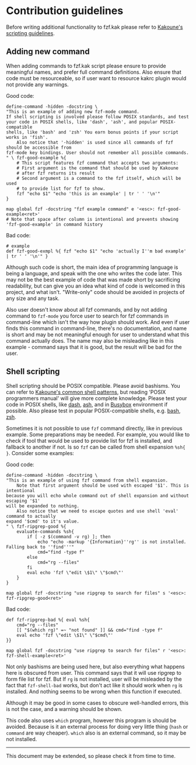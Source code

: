 # Contribution guidelines

Before writing additional functionality to fzf.kak please refer to
[Kakoune's scripting guidelines](https://github.com/mawww/kakoune/blob/master/doc/writing_scripts.asciidoc).

## Adding new command
When adding commands to fzf.kak script please ensure to provide meaningful names,
and prefer full command definitions. Also ensure that code must be resourceable, so if user
want to resource kakrc plugin would not provide any warnings.

Good code:
```kak
define-command -hidden -docstring \
"This is an example of adding new fzf-mode command.
If shell scripting is involved please follow POSIX standards, and test
your code in POSIX shells, like 'dash', 'ash', and popular POSIX-compatible
shells, like 'bash' and 'zsh' You earn bonus points if your script works in 'fish'.
    Also notice that '-hidden' is used since all commands of fzf should be accessible from
fzf-mode key bindings. User should not remember all possible commands.
" \ fzf-good-example %{
    # This script features fzf command that accepts two arguments:
    # First argument is the command that should be used by Kakoune
    # after fzf returns its result
    # Second argument is a command to the fzf itself, which will be used
    # to provide list for fzf to show.
    fzf "echo $1" "echo 'this is an example' | tr ' ' '\n'"
}

map global fzf -docstring "fzf example command" e '<esc>: fzf-good-example<ret>'
# Note that space after column is intentional and prevents showing 'fzf-good-example' in command history
```

Bad code:
```kak
# example
def fzf-good-exmpl %{ fzf "echo $1" "echo 'actually I''m bad example' | tr ' ' '\n'" }
```

Although such code is short, the main idea of programming language is being a language, and speak
with the one who writes the code later. This may not be the best example of code that was made short
by sacrificing readability, but can give you an idea what kind of code is welcomed in this project,
and what isn't. "Write-only" code should be avoided in projects of any size and any task.

Also user doesn't know about all fzf commands, and by not adding command to `fzf-mode` you force
user to search for fzf commands in command-line which isn't the way how plugin should work. And even
if user finds this command in command-line, there's no documentation, and name is short and may be not
meaningful enough for user to understand what this command actually does. The name may also be misleading
like in this example - command says that it is good, but the result will be bad for the user.

## Shell scripting
Shell scripting should be POSIX compatible. Please avoid bashisms. You can refer to
[Kakoune's common shell patterns](https://github.com/mawww/kakoune/blob/master/doc/writing_scripts.asciidoc#common-shell-patterns), but reading 'POSIX programmers manual' will give more complete knowledge.
Please test your code in POSIX shells, like [dash](https://packages.debian.org/stretch/dash),
[ash](https://www.in-ulm.de/~mascheck/various/ash/), and in [Busybox](https://www.busybox.net/) environment
if possible. Also please test in popular POSIX-compatible shells, e.g. [bash](https://www.gnu.org/software/bash/),
[zsh](https://www.zsh.org/).

Sometimes it is not possible to use `fzf` command directly, like in previous example. Some preparations may
be needed. For example, you would like to check if tool that would be used to provide list for fzf is installed,
and fallback to another if not. Is so `fzf` can be called from shell expansion `%sh{ }`. Consider some examples:

Good code:
```kak
define-command -hidden -docstring \
"This is an example of using fzf command from shell expansion.
    Note that first argument should be used with escaped '$1'. This is intentional
because you will echo whole command out of shell expansion and without escaping '$1'
will be expanded to nothing.
    Also notice that we need to escape quotes and use shell 'eval' command to actually
expand '$cmd' to it's value.
" \ fzf-ripgrep-good %{ 
    evaluate-commands %sh{
        if [ -z $(command -v rg) ]; then
            echo "echo -markup '{Information}''rg'' is not installed. Falling back to ''find'''"
            cmd="find -type f"
        else
            cmd="rg --files"
        fi
        eval echo 'fzf \"edit \$1\" \"$cmd\"'
    }
}

map global fzf -docstring "use ripgrep to search for files" s '<esc>: fzf-ripgrep-good<ret>'
```

Bad code:
```kak
def fzf-ripgrep-bad %{ eval %sh{
    cmd="rg --files"
    [[ "$(which rg)" =~ "not found" ]] && cmd="find -type f"
    eval echo 'fzf \"edit \$1\" \"$cmd\"'
}}

map global fzf -docstring "use ripgrep to search for files" r '<esc>: fzf-shell-example<ret>'
```

Not only bashisms are being used here, but also everything what happens here is obscured from user. This command
says that it will use ripgrep to form file list for fzf. But If `rg` is not installed, user will be misleaded by
the fact that `fzf-shell-bad` works, but don't act like it should work when `rg` is installed. And nothing seems
to be wrong when this function if executed.

Although it may be good in some cases to obscure well-handled errors, this is not the case, and a warning should
be shown.

This code also uses `which` program, however this program is should be avoided. Because is it an external process
for doing very little thing (`hash` or `command` are way cheaper). `which` also is an external command, so it may
be not installed.

---

This document may be extended, so please check it from time to time.
